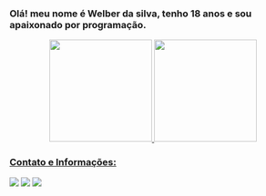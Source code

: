 ### Olá! meu nome é Welber da silva, tenho 18 anos e sou apaixonado por programação.

<div align="center">
  <a href="https://github.com/Ned027">
  <img height="180em" src="https://github-readme-stats.vercel.app/api?username=Ned027&show_icons=true&theme=dark&include_all_commits=true&count_private=true"/>
  <img height="180em" src="https://github-readme-stats.vercel.app/api/top-langs/?username=Ned027&layout=compact&langs_count=7&theme=dark"/>
</div>
  
### Contato e Informações:

 <div> 
  <a href="https://instagram.com/ade_bertolin" target="_blank"><img src="https://img.shields.io/badge/-Instagram-%23E4405F?style=for-the-badge&logo=instagram&logoColor=white" target="_blank"></a>
  <a href="https://www.linkedin.com/in/ademilson-bertolin-a002b31ba/" target="_blank"><img src="https://img.shields.io/badge/-LinkedIn-%230077B5?style=for-the-badge&logo=linkedin&logoColor=white" target="_blank"></a> 
   <a href = "mailto:yned072@gmail.com"><img src="https://img.shields.io/badge/-Gmail-%23333?style=for-the-badge&logo=gmail&logoColor=white" target="_blank"></a>
</div>
